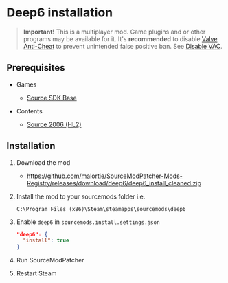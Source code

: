 # Deep6 installation

> **Important!** This is a multiplayer mod. Game plugins and or other programs may be available for it. It's **recommended** to disable [Valve Anti-Cheat](https://developer.valvesoftware.com/wiki/Valve_Anti-Cheat) to prevent unintended false positive ban. See [Disable VAC](../disable-vac.md).

## Prerequisites

- Games
  - [Source SDK Base](../../../game-installation/game-installation/source-sdk-base.md)

- Contents
  - [Source 2006 (HL2)](../../../SourceContentInstaller/v0/content-installation/source-2006.md#hl2-content)

## Installation

1. Download the mod

   - <https://github.com/malortie/SourceModPatcher-Mods-Registry/releases/download/deep6/deep6_install_cleaned.zip>

2. Install the mod to your sourcemods folder i.e.

   ```text
   C:\Program Files (x86)\Steam\steamapps\sourcemods\deep6
   ```

3. Enable `deep6` in `sourcemods.install.settings.json`

   ```json
   "deep6": {
     "install": true
   }
   ```

4. Run SourceModPatcher
5. Restart Steam

